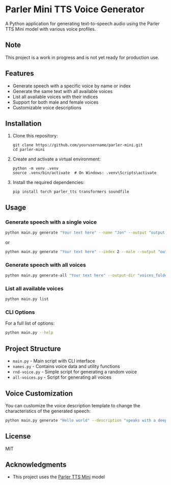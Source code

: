 # Parler Mini TTS Voice Generator

A Python application for generating text-to-speech audio using the Parler TTS Mini model with various voice profiles.

## Note

This project is a work in progress and is not yet ready for production use.

## Features

- Generate speech with a specific voice by name or index
- Generate the same text with all available voices
- List all available voices with their indices
- Support for both male and female voices
- Customizable voice descriptions

## Installation

1. Clone this repository:
   ```
   git clone https://github.com/yourusername/parler-mini.git
   cd parler-mini
   ```

2. Create and activate a virtual environment:
   ```
   python -m venv .venv
   source .venv/bin/activate  # On Windows: .venv\Scripts\activate
   ```

3. Install the required dependencies:
   ```
   pip install torch parler_tts transformers soundfile
   ```

## Usage

### Generate speech with a single voice

```bash
python main.py generate "Your text here" --name "Jon" --output "output.wav"
```

or

```bash
python main.py generate "Your text here" --index 2 --male --output "output.wav"
```

### Generate speech with all voices

```bash
python main.py generate-all "Your text here" --output-dir "voices_folder"
```

### List all available voices

```bash
python main.py list
```

### CLI Options

For a full list of options:

```bash
python main.py --help
```

## Project Structure

- `main.py` - Main script with CLI interface
- `names.py` - Contains voice data and utility functions
- `rnd-voice.py` - Simple script for generating a random voice
- `all-voices.py` - Script for generating all voices

## Voice Customization

You can customize the voice description template to change the characteristics of the generated speech:

```bash
python main.py generate "Hello world" --description "speaks with a deep, resonant voice at a slow pace with clear articulation"
```

## License

MIT

## Acknowledgments

- This project uses the [Parler TTS Mini](https://huggingface.co/parler-tts/parler-tts-mini-v1) model
